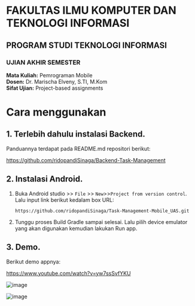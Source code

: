 # FAKULTAS ILMU KOMPUTER DAN TEKNOLOGI INFORMASI

## PROGRAM STUDI TEKNOLOGI INFORMASI

### UJIAN AKHIR SEMESTER

**Mata Kuliah:** Pemrograman Mobile  
**Dosen:** Dr. Marischa Elveny, S.TI, M.Kom  
**Sifat Ujian:** Project-based assignments


# Cara menggunakan

## 1. Terlebih dahulu instalasi Backend.

  Panduannya terdapat pada README.md repositori berikut:

  https://github.com/ridopandiSinaga/Backend-Task-Management

## 2. Instalasi Android.

1.	Buka Android studio >> `File` >> `New`>>`Project from version control`.
Lalu input link berikut kedalam box URL:

    ```
    https://github.com/ridopandiSinaga/Task-Management-Mobile_UAS.git
    ```


2. Tunggu proses Build Gradle sampai selesai. Lalu pilih device emulator yang akan digunakan kemudian lakukan Run app.


## 3. Demo.

Berikut demo appnya:

https://www.youtube.com/watch?v=yw7ssSvfYKU

![image](https://github.com/ridopandiSinaga/Task-Management-Mobile_UAS/assets/89272004/a952b83f-9335-4cd4-a91d-33ed5a939494)

![image](https://github.com/ridopandiSinaga/Task-Management-Mobile_UAS/assets/89272004/1d551194-e02f-4e91-8163-52e535da58c6)

   



